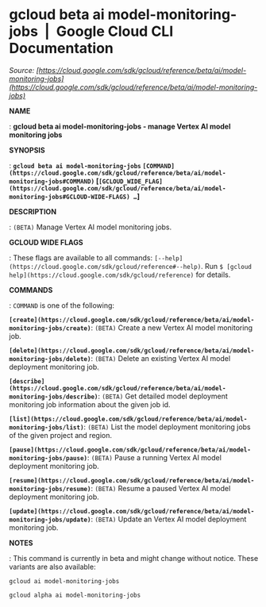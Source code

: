 # gcloud beta ai model-monitoring-jobs  |  Google Cloud CLI Documentation

*Source: [https://cloud.google.com/sdk/gcloud/reference/beta/ai/model-monitoring-jobs](https://cloud.google.com/sdk/gcloud/reference/beta/ai/model-monitoring-jobs)*

**NAME**

: **gcloud beta ai model-monitoring-jobs - manage Vertex AI model monitoring jobs**

**SYNOPSIS**

: **`gcloud beta ai model-monitoring-jobs` `[COMMAND](https://cloud.google.com/sdk/gcloud/reference/beta/ai/model-monitoring-jobs#COMMAND)` [`[GCLOUD_WIDE_FLAG](https://cloud.google.com/sdk/gcloud/reference/beta/ai/model-monitoring-jobs#GCLOUD-WIDE-FLAGS) …`]**

**DESCRIPTION**

: `(BETA)` Manage Vertex AI model monitoring jobs.

**GCLOUD WIDE FLAGS**

: These flags are available to all commands: `[--help](https://cloud.google.com/sdk/gcloud/reference#--help)`.
Run `$ [gcloud help](https://cloud.google.com/sdk/gcloud/reference)` for details.

**COMMANDS**

: ``COMMAND`` is one of the following:

**`[create](https://cloud.google.com/sdk/gcloud/reference/beta/ai/model-monitoring-jobs/create)`**:
`(BETA)` Create a new Vertex AI model monitoring job.

**`[delete](https://cloud.google.com/sdk/gcloud/reference/beta/ai/model-monitoring-jobs/delete)`**:
`(BETA)` Delete an existing Vertex AI model deployment monitoring
job.

**`[describe](https://cloud.google.com/sdk/gcloud/reference/beta/ai/model-monitoring-jobs/describe)`**:
`(BETA)` Get detailed model deployment monitoring job information
about the given job id.

**`[list](https://cloud.google.com/sdk/gcloud/reference/beta/ai/model-monitoring-jobs/list)`**:
`(BETA)` List the model deployment monitoring jobs of the given
project and region.

**`[pause](https://cloud.google.com/sdk/gcloud/reference/beta/ai/model-monitoring-jobs/pause)`**:
`(BETA)` Pause a running Vertex AI model deployment monitoring job.

**`[resume](https://cloud.google.com/sdk/gcloud/reference/beta/ai/model-monitoring-jobs/resume)`**:
`(BETA)` Resume a paused Vertex AI model deployment monitoring job.

**`[update](https://cloud.google.com/sdk/gcloud/reference/beta/ai/model-monitoring-jobs/update)`**:
`(BETA)` Update an Vertex AI model deployment monitoring job.

**NOTES**

: This command is currently in beta and might change without notice. These
variants are also available:

```
gcloud ai model-monitoring-jobs
```

```
gcloud alpha ai model-monitoring-jobs
```